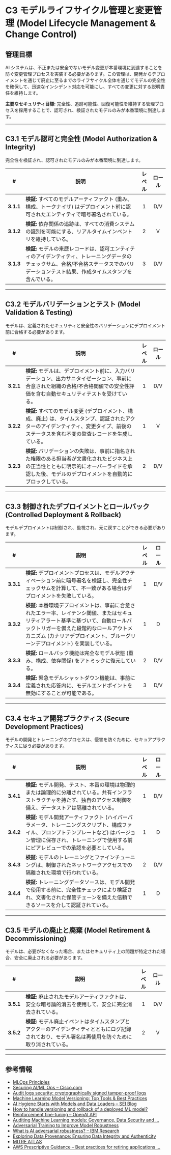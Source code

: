 # C3 モデルライフサイクル管理と変更管理 (Model Lifecycle Management & Change Control)

## 管理目標

AI システムは、不正または安全でないモデル変更が本番環境に到達することを防ぐ変更管理プロセスを実装する必要があります。この管理は、開発からデプロイメントを通じて廃止に至るまでのライフサイクル全体を通じてモデルの完全性を確保して、迅速なインシデント対応を可能にし、すべての変更に対する説明責任を維持します。

**主要なセキュリティ目標:** 完全性、追跡可能性、回復可能性を維持する管理プロセスを採用することで、認可され、検証されたモデルのみが本番環境に到達します。

---

## C3.1 モデル認可と完全性 (Model Authorization & Integrity)

完全性を検証され、認可されたモデルのみが本番環境に到達します。

| # | 説明 | レベル | ロール |
|:--------:|---------------------------------------------------------------------------------------------------------------------|:---:|:---:|
| **3.1.1** | **検証:** すべてのモデルアーティファクト (重み、構成、トークナイザ) はデプロイメント前に認可されたエンティティで暗号署名されている。 | 1 | D/V |
| **3.1.2** | **検証:** 依存関係の追跡は、すべての消費システムの識別を可能にする、リアルタイムインベントリを維持している。 | 2 | V |
| **3.1.3** | **検証:** モデルの来歴レコードは、認可エンティティのアイデンティティ、トレーニングデータのチェックサム、合格/不合格ステータスでのバリデーションテスト結果、作成タイムスタンプを含んでいる。 | 3 | D/V |

---

## C3.2 モデルバリデーションとテスト (Model Validation & Testing)

モデルは、定義されたセキュリティと安全性のバリデーションにデプロイメント前に合格する必要があります。

| # | 説明 | レベル | ロール |
|:--------:|---------------------------------------------------------------------------------------------------------------------|:---:|:---:|
| **3.2.1** | **検証:** モデルは、デプロイメント前に、入力バリデーション、出力サニタイゼーション、事前に合意された組織の合格/不合格閾値での安全性評価を含む自動セキュリティテストを受けている。 | 1 | D/V |
| **3.2.2** | **検証:** すべてのモデル変更 (デプロイメント、構成、廃止) は、タイムスタンプ、認証されたアクターのアイデンティティ、変更タイプ、前後のステータスを含む不変の監査レコードを生成している。 | 1 | V |
| **3.2.3** | **検証:** バリデーションの失敗は、事前に指名された権限のある担当者が文書化されたビジネス上の正当性とともに明示的にオーバーライドを承認した後、モデルのデプロイメントを自動的にブロックしている。 | 2 | D/V |

---

## C3.3 制御されたデプロイメントとロールバック (Controlled Deployment & Rollback)

モデルデプロイメントは制御され、監視され、元に戻すことができる必要があります。

| # | 説明 | レベル | ロール |
|:--------:|---------------------------------------------------------------------------------------------------------------------|:---:|:---:|
| **3.3.1** | **検証:** デプロイメントプロセスは、モデルアクティベーション前に暗号署名を検証し、完全性チェックサムを計算して、不一致がある場合はデプロイメントを失敗している。 | 1 | D/V |
| **3.3.2** | **検証:** 本番環境デプロイメントは、事前に合意されたエラー率、レイテンシ閾値、またはセキュリティアラート基準に基づいて、自動ロールバックトリガーを備えた段階的なロールアウトメカニズム (カナリアデプロイメント、ブルーグリーンデプロイメント) を実装している。 | 1 | D |
| **3.3.3** | **検証:** ロールバック機能は完全なモデル状態 (重み、構成、依存関係) をアトミックに復元している。 | 2 | D/V |
| **3.3.4** | **検証:** 緊急モデルシャットダウン機能は、事前に定義された応答内に、モデルエンドポイントを無効にすることが可能である。 | 3 | D/V |

---

## C3.4 セキュア開発プラクティス (Secure Development Practices)

モデルの開発とトレーニングのプロセスは、侵害を防ぐために、セキュアプラクティスに従う必要があります。

| # | 説明 | レベル | ロール |
|:--------:|---------------------------------------------------------------------------------------------------------------------|:---:|:---:|
| **3.4.1** | **検証:** モデル開発、テスト、本番の環境は物理的または論理的に分離されている。共有インフラストラクチャを持たず、独自のアクセス制御を備え、データストアは隔離されている。 | 1 | D/V |
| **3.4.2** | **検証:** モデル開発アーティファクト (ハイパーパラメータ、トレーニングスクリプト、構成ファイル、プロンプトテンプレートなど) はバージョン管理に保存され、トレーニングで使用する前にピアレビューでの承認を必要としている。 | 1 | D |
| **3.4.3** | **検証:** モデルのトレーニングとファインチューニングは、制御されたネットワークアクセスでの隔離された環境で行われている。 | 2 | D/V |
| **3.4.4** | **検証:** トレーニングデータソースは、モデル開発で使用する前に、完全性チェックにより検証され、文書化された保管チェーンを備えた信頼できるソースを介して認証されている。 | 1 | D |

---

## C3.5 モデルの廃止と廃棄 (Model Retirement & Decommissioning)

モデルは、必要がなくなった場合、またはセキュリティ上の問題が特定された場合、安全に廃止される必要があります。

| # | 説明 | レベル | ロール |
|:--------:|---------------------------------------------------------------------------------------------------------------------|:---:|:---:|
| **3.5.1** | **検証:** 廃止されたモデルアーティファクトは、安全な暗号論的消去を使用して、安全に完全消去されている。 | 1 | D/V |
| **3.5.2** | **検証:** モデル廃止イベントはタイムスタンプとアクターのアイデンティティとともにログ記録されており、モデル署名は再使用を防ぐために取り消されている。 | 2 | V |

---

## 参考情報

* [MLOps Principles](https://ml-ops.org/content/mlops-principles)
* [Securing AI/ML Ops – Cisco.com](https://sec.cloudapps.cisco.com/security/center/resources/SecuringAIMLOps)
* [Audit logs security: cryptographically signed tamper-proof logs](https://www.cossacklabs.com/blog/audit-logs-security/)
* [Machine Learning Model Versioning: Top Tools & Best Practices](https://lakefs.io/blog/model-versioning/)
* [AI Hygiene Starts with Models and Data Loaders – SEI Blog](https://insights.sei.cmu.edu/documents/6190/AI-Hygiene-Starts-with-Models-and-Data-Loaders_1G0KTRh.pdf)
* [How to handle versioning and rollback of a deployed ML model?](https://learn.microsoft.com/en-au/answers/questions/1845378/how-to-handle-versioning-and-rollback-of-a-deploye)
* [Reinforcement fine-tuning – OpenAI API](https://platform.openai.com/docs/guides/reinforcement-fine-tuning)
* [Auditing Machine Learning models: Governance, Data Security and …](https://www.linkedin.com/pulse/auditing-machine-learning-models-governance-data-security-negrete-yn81f)
* [Adversarial Training to Improve Model Robustness](https://medium.com/%40amit25173/adversarial-training-to-improve-model-robustness-5e285b516713)
* [What is AI adversarial robustness? – IBM Research](https://research.ibm.com/blog/securing-ai-workflows-with-adversarial-robustness)
* [Exploring Data Provenance: Ensuring Data Integrity and Authenticity](https://www.astera.com/type/blog/data-provenance/)
* [MITRE ATLAS](https://atlas.mitre.org/)
* [AWS Prescriptive Guidance – Best practices for retiring applications …](https://docs.aws.amazon.com/pdfs/prescriptive-guidance/latest/migration-app-retirement-best-practices/migration-app-retirement-best-practices.pdf)
